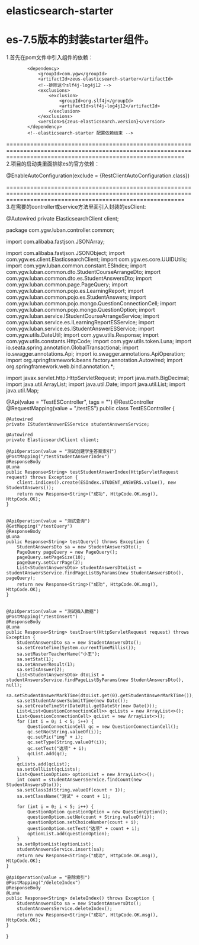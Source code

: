 # elasticsearch-starter
es-7.5版本的封装starter组件。
================================================================================================================================================================    
1.首先在pom文件中引入组件的依赖：

<!--elasticsearch-starter 配置依赖开始 -->
			<dependency>
				<groupId>com.ygw</groupId>
				<artifactId>zeus-elasticsearch-starter</artifactId>
				<!--排除这个slf4j-log4j12 -->
				<exclusions>
					<exclusion>
						<groupId>org.slf4j</groupId>
						<artifactId>slf4j-log4j12</artifactId>
					</exclusion>
				</exclusions>
				<version>${zeus-elasticsearch.version}</version>
			</dependency>
			<!--elasticsearch-starter 配置依赖结束 -->
================================================================================================================================================================    
2.项目的启动类里面排除es的官方依赖：

@EnableAutoConfiguration(exclude = {RestClientAutoConfiguration.class})

================================================================================================================================================================    
3.在需要的controller或service方法里面引入封装的esClient:

 @Autowired
 private ElasticsearchClient client;
 
 package com.ygw.luban.controller.common;

import com.alibaba.fastjson.JSONArray;

import com.alibaba.fastjson.JSONObject;
import com.ygw.es.client.ElasticsearchClient;
import com.ygw.es.core.UUIDUtils;
import com.ygw.luban.common.constant.ESIndex;
import com.ygw.luban.common.dto.StudentCourseArrangeDto;
import com.ygw.luban.common.dto.es.StudentAnswersDto;
import com.ygw.luban.common.page.PageQuery;
import com.ygw.luban.common.pojo.es.LearningReport;
import com.ygw.luban.common.pojo.es.StudentAnswers;
import com.ygw.luban.common.pojo.mongo.QuestionConnectionCell;
import com.ygw.luban.common.pojo.mongo.QuestionOption;
import com.ygw.luban.service.IStudentCourseArrangeService;
import com.ygw.luban.service.es.ILearningReportESService;
import com.ygw.luban.service.es.IStudentAnswerESService;
import com.ygw.utils.DateUtil;
import com.ygw.utils.Response;
import com.ygw.utils.constants.HttpCode;
import com.ygw.utils.token.Luna;
import io.seata.spring.annotation.GlobalTransactional;
import io.swagger.annotations.Api;
import io.swagger.annotations.ApiOperation;
import org.springframework.beans.factory.annotation.Autowired;
import org.springframework.web.bind.annotation.*;

import javax.servlet.http.HttpServletRequest;
import java.math.BigDecimal;
import java.util.ArrayList;
import java.util.Date;
import java.util.List;
import java.util.Map;

@Api(value = "TestESController", tags = "")
@RestController
@RequestMapping(value = "/testES")
public class TestESController {

    @Autowired
    private IStudentAnswerESService studentAnswersService;

    @Autowired
    private ElasticsearchClient client;
 
    @ApiOperation(value = "测试创建学生答案索引")
    @PostMapping("/testStudentAnswerIndex")
    @ResponseBody
    @Luna
    public Response<String> testStudentAnswerIndex(HttpServletRequest request) throws Exception {
        client.indices().create(ESIndex.STUDENT_ANSWERS.value(), new StudentAnswers());
        return new Response<String>("成功", HttpCode.OK.msg(), HttpCode.OK);
    }
    
    
    @ApiOperation(value = "测试查询")
    @GetMapping("/testQuery")
    @ResponseBody
    @Luna
    public Response<String> testQuery() throws Exception {
        StudentAnswersDto sa = new StudentAnswersDto();
        PageQuery pageQuery = new PageQuery();
        pageQuery.setPageSize(10);
        pageQuery.setCurrPage(2);
        List<StudentAnswersDto> studentAnswersDtoList = studentAnswersService.findPageListByParams(new StudentAnswersDto(), pageQuery);
        return new Response<String>("成功", HttpCode.OK.msg(), HttpCode.OK);
    }


    @ApiOperation(value = "测试插入数据")
    @PostMapping("/testInsert")
    @ResponseBody
    @Luna
    public Response<String> testInsert(HttpServletRequest request) throws Exception {
        StudentAnswersDto sa = new StudentAnswersDto();
        sa.setCreateTime(System.currentTimeMillis());
        sa.setMasterTeacherName("小王");
        sa.setStat(1);
        sa.setAnswerResult(1);
        sa.setIsAnswer(2);
        List<StudentAnswersDto> dtoList = studentAnswersService.findPageListByParams(new StudentAnswersDto(), null);
        sa.setStudentAnswerMarkTime(dtoList.get(0).getStudentAnswerMarkTime());
        sa.setStudentAnswerSubmitTime(new Date());
        sa.setCreateTimeStr(DateUtil.getDateStr(new Date()));
        List<List<QuestionConnectionCell>> qcLists = new ArrayList<>();
        List<QuestionConnectionCell> qcList = new ArrayList<>();
        for (int i = 0; i < 5; i++) {
            QuestionConnectionCell qc = new QuestionConnectionCell();
            qc.setNo(String.valueOf(i));
            qc.setPic("img" + i);
            qc.setType(String.valueOf(i));
            qc.setText("选项" + i);
            qcList.add(qc);
        }
        qcLists.add(qcList);
        sa.setCellList(qcLists);
        List<QuestionOption> optionList = new ArrayList<>();
        int count = studentAnswersService.findCount(new StudentAnswersDto());
        sa.setClassId(String.valueOf(count + 1));
        sa.setClassName("测试" + count + 1);

        for (int i = 0; i < 5; i++) {
            QuestionOption questionOption = new QuestionOption();
            questionOption.setNo(count + String.valueOf(i));
            questionOption.setChoiceNumber(count + i);
            questionOption.setText("选项" + count + i);
            optionList.add(questionOption);
        }
        sa.setOptionList(optionList);
        studentAnswersService.insert(sa);
        return new Response<String>("成功", HttpCode.OK.msg(), HttpCode.OK);
    }

    @ApiOperation(value = "删除索引")
    @PostMapping("/deleteIndex")
    @ResponseBody
    @Luna
    public Response<String> deleteIndex() throws Exception {
        StudentAnswersDto sa = new StudentAnswersDto();
        studentAnswersService.deleteIndex();
        return new Response<String>("成功", HttpCode.OK.msg(), HttpCode.OK);
    }

}
    
